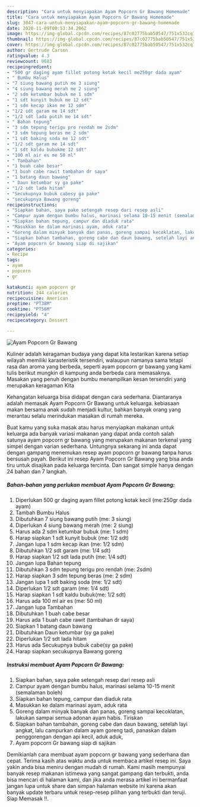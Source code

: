 ```yaml
---
description: "Cara untuk menyiapakan Ayam Popcorn Gr Bawang Homemade"
title: "Cara untuk menyiapakan Ayam Popcorn Gr Bawang Homemade"
slug: 3047-cara-untuk-menyiapakan-ayam-popcorn-gr-bawang-homemade
date: 2020-11-09T00:53:34.206Z
image: https://img-global.cpcdn.com/recipes/87c02775bab50547/751x532cq70/ayam-popcorn-gr-bawang-foto-resep-utama.jpg
thumbnail: https://img-global.cpcdn.com/recipes/87c02775bab50547/751x532cq70/ayam-popcorn-gr-bawang-foto-resep-utama.jpg
cover: https://img-global.cpcdn.com/recipes/87c02775bab50547/751x532cq70/ayam-popcorn-gr-bawang-foto-resep-utama.jpg
author: Gertrude Carson
ratingvalue: 4.3
reviewcount: 9683
recipeingredient:
- "500 gr daging ayam fillet potong kotak kecil me250gr dada ayam"
- " Bumbu Halus"
- "7 siung bawang putih me 3 siung"
- "4 siung bawang merah me 2 siung"
- "2 sdm ketumbar bubuk me 1 sdm"
- "1 sdt kunyit bubuk me 12 sdt"
- "1 sdm kecap ikan me 12 sdm"
- "1/2 sdt garam me 14 sdt"
- "1/2 sdt lada putih me 14 sdt"
- " Bahan tepung"
- "3 sdm tepung terigu pro rendah me 2sdm"
- "3 sdm tepung beras me 2 sdm"
- "1 sdt baking soda me 12 sdt"
- "1/2 sdt garam me 14 sdt"
- "1 sdt kaldu bubukme 12 sdt"
- "100 ml air es me 50 ml"
- " Tambahan"
- "1 buah cabe besar"
- "1 buah cabe rawit tambahan dr saya"
- "1 batang daun bawang"
- " Daun ketumbar sy ga pake"
- "1/2 sdt lada hitam"
- "Secukupnya bubuk cabesy ga pake"
- "secukupnya Bawang goreng"
recipeinstructions:
- "Siapkan bahan, saya pake setengah resep dari resep asli"
- "Campur ayam dengan bumbu halus, marinasi selama 10-15 menit (semalaman boleh)"
- "Siapkan bahan tepung, campur dan diaduk rata"
- "Masukkan ke dalam marinasi ayam, aduk rata"
- "Goreng dalam minyak banyak dan panas, goreng sampai kecoklatan, lakukan sampai semua adonan ayam habis. Tiriskan"
- "Siapkan bahan tambahan, goreng cabe dan daun bawang, setelah layi angkat, lalu campurkan dalam ayam goreng tadi, panaskan dalam penggorengan dengan api kecil, aduk aduk,"
- "Ayam popcorn Gr bawang siap di sajikan"
categories:
- Recipe
tags:
- ayam
- popcorn
- gr

katakunci: ayam popcorn gr 
nutrition: 244 calories
recipecuisine: American
preptime: "PT38M"
cooktime: "PT56M"
recipeyield: "4"
recipecategory: Dessert

---
```



![Ayam Popcorn Gr Bawang](https://img-global.cpcdn.com/recipes/87c02775bab50547/751x532cq70/ayam-popcorn-gr-bawang-foto-resep-utama.jpg)

Kuliner adalah keragaman budaya yang dapat kita lestarikan karena setiap wilayah memiliki karasteristik tersendiri, walaupun namanya sama tetapi rasa dan aroma yang berbeda, seperti ayam popcorn gr bawang yang kami tulis berikut mungkin di kampung anda berbeda cara memasaknya. Masakan yang penuh dengan bumbu menampilkan kesan tersendiri yang merupakan keragaman Kita



Kehangatan keluarga bisa didapat dengan cara sederhana. Diantaranya adalah memasak Ayam Popcorn Gr Bawang untuk keluarga. kebiasaan makan bersama anak sudah menjadi kultur, bahkan banyak orang yang merantau selalu merindukan masakan di rumah mereka.

Buat kamu yang suka masak atau harus menyiapkan makanan untuk keluarga ada banyak variasi makanan yang dapat anda contoh salah satunya ayam popcorn gr bawang yang merupakan makanan terkenal yang simpel dengan varian sederhana. Untungnya sekarang ini anda dapat dengan gampang menemukan resep ayam popcorn gr bawang tanpa harus bersusah payah.
Berikut ini resep Ayam Popcorn Gr Bawang yang bisa anda tiru untuk disajikan pada keluarga tercinta. Dan sangat simple hanya dengan 24 bahan dan 7 langkah.


<!--inarticleads1-->

##### Bahan-bahan yang perlukan membuat Ayam Popcorn Gr Bawang:

1. Diperlukan 500 gr daging ayam fillet potong kotak kecil (me:250gr dada ayam)
1. Tambah  Bumbu Halus
1. Dibutuhkan 7 siung bawang putih (me: 3 siung)
1. Diperlukan 4 siung bawang merah (me: 2 siung)
1. Harus ada 2 sdm ketumbar bubuk (me: 1 sdm)
1. Harap siapkan 1 sdt kunyit bubuk (me: 1/2 sdt)
1. Jangan lupa 1 sdm kecap ikan (me: 1/2 sdm)
1. Dibutuhkan 1/2 sdt garam (me: 1/4 sdt)
1. Harap siapkan 1/2 sdt lada putih (me: 1/4 sdt)
1. Jangan lupa  Bahan tepung
1. Dibutuhkan 3 sdm tepung terigu pro rendah (me: 2sdm)
1. Harap siapkan 3 sdm tepung beras (me: 2 sdm)
1. Jangan lupa 1 sdt baking soda (me: 1/2 sdt)
1. Diperlukan 1/2 sdt garam (me: 1/4 sdt)
1. Harap siapkan 1 sdt kaldu bubuk(me: 1/2 sdt)
1. Harus ada 100 ml air es (me: 50 ml)
1. Jangan lupa  Tambahan
1. Dibutuhkan 1 buah cabe besar
1. Harus ada 1 buah cabe rawit (tambahan dr saya)
1. Siapkan 1 batang daun bawang
1. Dibutuhkan  Daun ketumbar (sy ga pake)
1. Diperlukan 1/2 sdt lada hitam
1. Harus ada Secukupnya bubuk cabe(sy ga pake)
1. Harap siapkan secukupnya Bawang goreng




<!--inarticleads2-->

##### Instruksi membuat  Ayam Popcorn Gr Bawang:

1. Siapkan bahan, saya pake setengah resep dari resep asli
1. Campur ayam dengan bumbu halus, marinasi selama 10-15 menit (semalaman boleh)
1. Siapkan bahan tepung, campur dan diaduk rata
1. Masukkan ke dalam marinasi ayam, aduk rata
1. Goreng dalam minyak banyak dan panas, goreng sampai kecoklatan, lakukan sampai semua adonan ayam habis. Tiriskan
1. Siapkan bahan tambahan, goreng cabe dan daun bawang, setelah layi angkat, lalu campurkan dalam ayam goreng tadi, panaskan dalam penggorengan dengan api kecil, aduk aduk,
1. Ayam popcorn Gr bawang siap di sajikan




Demikianlah cara membuat ayam popcorn gr bawang yang sederhana dan cepat. Terima kasih atas waktu anda untuk membaca artikel resep ini. Saya yakin anda bisa meniru dengan mudah di rumah. Kami masih mempunyai banyak resep makanan istimewa yang sangat gampang dan terbukti, anda bisa mencari di halaman kami, dan jika anda merasa artikel ini bermanfaat jangan lupa untuk share dan simpan halaman website ini karena akan banyak update terbaru untuk resep-resep pilihan yang terbukti dan teruji. Siap Memasak !!. 
